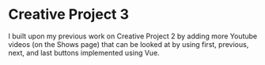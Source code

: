 # Creative Project 3

I built upon my previous work on Creative Project 2 by adding more Youtube videos (on the Shows page) that can be looked at by using first, previous, next, and last buttons implemented using Vue. 
